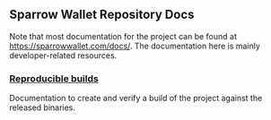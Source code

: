 ## Sparrow Wallet Repository Docs

Note that most documentation for the project can be found at https://sparrowwallet.com/docs/. 
The documentation here is mainly developer-related resources.

### [Reproducible builds](reproducible.md)

Documentation to create and verify a build of the project against the released binaries.



